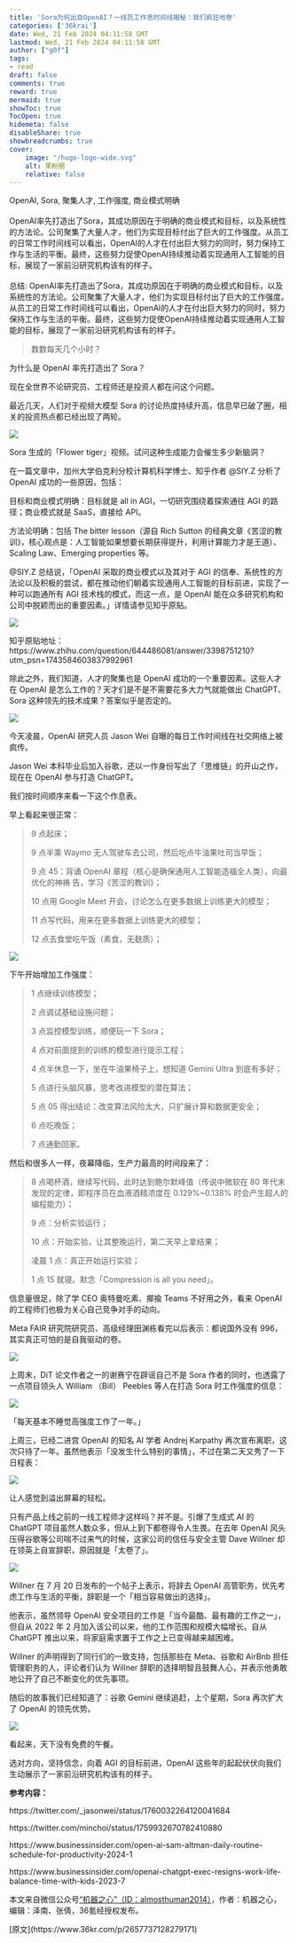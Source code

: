 ```yaml
---
title: 'Sora为何出自OpenAI？一线员工作息时间线揭秘：我们疯狂地卷'
categories: ['36krai']
date: Wed, 21 Feb 2024 04:11:58 GMT
lastmod: Wed, 21 Feb 2024 04:11:58 GMT
author: ["g0f"]
tags:
- read
draft: false 
comments: true
reward: true 
mermaid: true 
showToc: true 
TocOpen: true 
hidemeta: false 
disableShare: true 
showbreadcrumbs: true 
cover:
    image: "/hugo-logo-wide.svg"
    alt: 果粉圈
    relative: false
---
```


<div>

<div> OpenAI, Sora, 聚集人才, 工作强度, 商业模式明确<br/>
<br/>
OpenAI率先打造出了Sora，其成功原因在于明确的商业模式和目标，以及系统性的方法论。公司聚集了大量人才，他们为实现目标付出了巨大的工作强度。从员工的日常工作时间线可以看出，OpenAI的人才在付出巨大努力的同时，努力保持工作与生活的平衡。最终，这些努力促使OpenAI持续推动着实现通用人工智能的目标，展现了一家前沿研究机构该有的样子。<br/><br/>总结: OpenAI率先打造出了Sora，其成功原因在于明确的商业模式和目标，以及系统性的方法论。公司聚集了大量人才，他们为实现目标付出了巨大的工作强度。从员工的日常工作时间线可以看出，OpenAI的人才在付出巨大努力的同时，努力保持工作与生活的平衡。最终，这些努力促使OpenAI持续推动着实现通用人工智能的目标，展现了一家前沿研究机构该有的样子。 <div>
<blockquote><p>数数每天几个小时？</p></blockquote><p>为什么是 OpenAI 率先打造出了 Sora？</p><p>现在全世界不论研究员、工程师还是投资人都在问这个问题。</p><p>最近几天，人们对于视频大模型 Sora 的讨论热度持续升高，信息早已破了圈，相关的投资热点都已经出现了两轮。</p><p class="image-wrapper"><img src="https://img.36krcdn.com/hsossms/20240221/v2_9259d69066264e019bbdc438124a774c@000000_img_000?x-oss-process=image/format,jpg/interlace,1/format,jpg/interlace,1/format,jpg/interlace,1"/></p><p class="img-desc">Sora 生成的「Flower tiger」视频。试问这种生成能力会催生多少新脑洞？</p><p>在一篇文章中，加州大学伯克利分校计算机科学博士、知乎作者 @SIY.Z 分析了 OpenAI 成功的一些原因，包括：</p><p>目标和商业模式明确：目标就是 all in AGI，一切研究围绕着探索通往 AGI 的路径；商业模式就是 SaaS，直接给 API。</p><p>方法论明确：包括 The bitter lesson（源自 Rich Sutton 的经典文章《苦涩的教训》，核心观点是：人工智能如果想要长期获得提升，利用计算能力才是王道）、Scaling Law、Emerging properties 等。</p><p>@SIY.Z 总结说，「OpenAI 采取的商业模式以及其对于 AGI 的信奉、系统性的方法论以及积极的尝试，都在推动他们朝着实现通用人工智能的目标前进，实现了一种可以跑通所有 AGI 技术栈的模式，而这一点，是 OpenAI 能在众多研究机构和公司中脱颖而出的重要因素。」详情请参见知乎原贴。</p><p class="image-wrapper"><img src="https://img.36krcdn.com/hsossms/20240221/v2_b64c5da64b1045e788c13013e53ae9a3@000000_oswg857674oswg1080oswg1661_img_000?x-oss-process=image/format,jpg/interlace,1/format,jpg/interlace,1/format,jpg/interlace,1"/></p><p class="img-desc">知乎原贴地址：https://www.zhihu.com/question/644486081/answer/3398751210?utm_psn=1743584603837992961</p><p>除此之外，我们知道，人才的聚集也是 OpenAI 成功的一个重要因素。这些人才在 OpenAI 是怎么工作的？天才们是不是不需要花多大力气就能做出 ChatGPT、Sora 这种领先的技术成果？答案似乎是否定的。</p><p class="image-wrapper"><img src="https://img.36krcdn.com/hsossms/20240221/v2_b7f47d98383d4f24b333c8c1c2111876@000000_oswg86805oswg1021oswg474_img_000?x-oss-process=image/format,jpg/interlace,1/format,jpg/interlace,1/format,jpg/interlace,1"/></p><p>今天凌晨，OpenAI 研究人员 Jason Wei 自曝的每日工作时间线在社交网络上被疯传。</p><p>Jason Wei 本科毕业后加入谷歌，还以一作身份写出了「思维链」的开山之作，现在在 OpenAI 参与打造 ChatGPT。</p><p>我们按时间顺序来看一下这个作息表。</p><p>早上看起来很正常：</p><blockquote><p>9 点起床；</p><p>9 点半乘 Waymo 无人驾驶车去公司，然后吃点牛油果吐司当早饭；</p><p>9 点 45：背诵 OpenAI 章程（核心是确保通用人工智能造福全人类），向最优化的神祷 告，学习《苦涩的教训》；</p><p>10 点用 Google Meet 开会，讨论怎么在更多数据上训练更大的模型；</p><p>11 点写代码，用来在更多数据上训练更大的模型；</p><p>12 点去食堂吃午饭（素食，无麸质）；</p></blockquote><p class="image-wrapper"><img src="https://img.36krcdn.com/hsossms/20240221/v2_db59e28c9a1747d6958540ad5d634992@000000_oswg715944oswg877oswg1302_img_000?x-oss-process=image/format,jpg/interlace,1/format,jpg/interlace,1/format,jpg/interlace,1"/></p><p>下午开始增加工作强度：</p><blockquote><p>1 点继续训练模型；</p><p>2 点调试基础设施问题；</p><p>3 点监控模型训练，顺便玩一下 Sora；</p><p>4 点对前面提到的训练的模型进行提示工程；</p><p>4 点半休息一下，坐在牛油果椅子上，想知道 Gemini Ultra 到底有多好；</p><p>5 点进行头脑风暴，思考改进模型的潜在算法；</p><p>5 点 05 得出结论：改变算法风险太大，只扩展计算和数据更安全；</p><p>6 点吃晚饭；</p><p>7 点通勤回家。</p></blockquote><p>然后和很多人一样，夜幕降临，生产力最高的时间段来了：</p><blockquote><p>8 点喝杯酒，继续写代码，此时达到鲍尔默峰值（传说中微软在 80 年代末发现的定律，即程序员在血液酒精浓度在 0.129%~0.138% 时会产生超人的编程能力）；</p><p>9 点：分析实验运行；</p><p>10 点：开始实验，让其整晚运行，第二天早上拿结果；</p><p>凌晨 1 点：真正开始运行实验；</p><p>1 点 15 就寝。默念「Compression is all you need」。</p></blockquote><p>信息量很足，除了学 CEO 奥特曼吃素、揶揄 Teams 不好用之外，看来 OpenAI 的工程师们也极为关心自己竞争对手的动向。</p><p>Meta FAIR 研究院研究员、高级经理田渊栋看完以后表示：都说国外没有 996，其实真正可怕的是自我驱动的卷。</p><p class="image-wrapper"><img src="https://img.36krcdn.com/hsossms/20240221/v2_3829d269a1fc4477817c66cfe29fd968@000000_oswg263059oswg675oswg643_img_000?x-oss-process=image/format,jpg/interlace,1/format,jpg/interlace,1/format,jpg/interlace,1"/></p><p>上周末，DiT 论文作者之一的谢赛宁在辟谣自己不是 Sora 作者的同时，也透露了一点项目领头人 William （Bill） Peebles 等人在打造 Sora 时工作强度的信息：</p><p class="image-wrapper"><img src="https://img.36krcdn.com/hsossms/20240221/v2_9bb20507e2d241ec857fd311e455a347@000000_oswg634945oswg1080oswg1071_img_000?x-oss-process=image/format,jpg/interlace,1/format,jpg/interlace,1/format,jpg/interlace,1"/></p><p>「每天基本不睡觉高强度工作了一年。」</p><p>上周三，已经二进宫 OpenAI 的知名 AI 学者 Andrej Karpathy 再次宣布离职，这次只待了一年。虽然他表示「没发生什么特别的事情」，不过在第二天又秀了一下日程表：</p><p class="image-wrapper"><img src="https://img.36krcdn.com/hsossms/20240221/v2_1461bd53859949e283a600dfbcfe97a4@000000_oswg95998oswg971oswg818_img_000?x-oss-process=image/format,jpg/interlace,1/format,jpg/interlace,1/format,jpg/interlace,1"/></p><p>让人感觉到溢出屏幕的轻松。</p><p>只有产品上线之前的一线工程师才这样吗？并不是。引爆了生成式 AI 的 ChatGPT 项目虽然人数众多，但从上到下都卷得令人生畏。在去年 OpenAI 风头压得谷歌等公司喘不过来气的时候，这家公司的信任与安全主管 Dave Willner 却在领英上自宣辞职，原因就是「太卷了」。</p><p class="image-wrapper"><img src="https://img.36krcdn.com/hsossms/20240221/v2_0987a8b6e901446b934c2aa4bdabc4ff@000000_oswg403573oswg1080oswg939_img_000?x-oss-process=image/format,jpg/interlace,1/format,jpg/interlace,1/format,jpg/interlace,1"/></p><p>Willner 在 7 月 20 日发布的一个帖子上表示，将辞去 OpenAI 高管职务，优先考虑工作与生活的平衡，辞职是一个「相当容易做出的选择」。</p><p>他表示，虽然领导 OpenAI 安全项目的工作是「当今最酷、最有趣的工作之一」，但自从 2022 年 2 月加入该公司以来，他的工作范围和规模大幅增长。自从 ChatGPT 推出以来，将家庭需求置于工作之上已变得越来越困难。</p><p>Willner 的声明得到了同行们的一致支持，包括那些在 Meta、谷歌和 AirBnb 担任管理职务的人，评论者们认为 Willner 辞职的选择明智且鼓舞人心，并表示他勇敢地公开了自己不断变化的优先事项。</p><p>随后的故事我们已经知道了：谷歌 Gemini 继续追赶，上个星期，Sora 再次扩大了 OpenAI 的领先优势。</p><p class="image-wrapper"><img src="https://img.36krcdn.com/hsossms/20240221/v2_fa2b3b0a184a4bd3a5826eecb64efe8c@000000_oswg118454oswg1080oswg304_img_000?x-oss-process=image/format,jpg/interlace,1/format,jpg/interlace,1/format,jpg/interlace,1"/></p><p>看起来，天下没有免费的午餐。</p><p>选对方向，坚持信念，向着 AGI 的目标前进，OpenAI 这些年的起起伏伏向我们生动展示了一家前沿研究机构该有的样子。</p><p><strong>参考内容：</strong></p><p>https://twitter.com/_jasonwei/status/1760032264120041684</p><p>https://twitter.com/minchoi/status/1759932670782410880</p><p>https://www.businessinsider.com/open-ai-sam-altman-daily-routine-schedule-for-productivity-2024-1</p><p>https://www.businessinsider.com/openai-chatgpt-exec-resigns-work-life-balance-time-with-kids-2023-7</p><p>本文来自微信公众号<a href="http://mp.weixin.qq.com/s?__biz=MzA3MzI4MjgzMw==&amp;mid=2650908204&amp;idx=1&amp;sn=8098384db21fbb9e0c23ff7cab444d63&amp;chksm=853db8511f24ce91d8d6af47032e8159202bafee5c9dad015e2fc41f866b4459c0cea554ff7c&amp;scene=0&amp;xtrack=1#rd" rel="noopener noreferrer nofollow" target="_blank">“机器之心”（ID：almosthuman2014）</a>，作者：机器之心，编辑：泽南、张倩，36氪经授权发布。</p>
</div></div>
</div>

<div>
[原文](https://www.36kr.com/p/2657737128279171)
</div>

